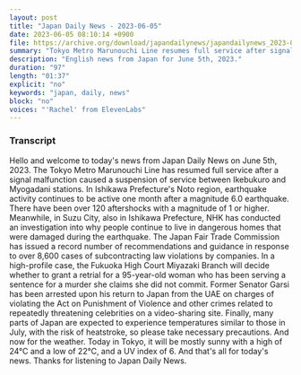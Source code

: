 ```yaml
---
layout: post
title: "Japan Daily News - 2023-06-05"
date: 2023-06-05 08:10:14 +0900
file: https://archive.org/download/japandailynews/japandailynews_2023-06-05.mp3
summary: "Tokyo Metro Marunouchi Line resumes full service after signal malfunction, Earthquake activity continues in Ishikawa Prefecture one month after magnitude 6.0 earthquake, & more…"
description: "English news from Japan for June 5th, 2023."
duration: "97"
length: "01:37"
explicit: "no"
keywords: "japan, daily, news"
block: "no"
voices: "'Rachel' from ElevenLabs"
---
```


### Transcript

Hello and welcome to today's news from Japan Daily News on June 5th, 2023. The Tokyo Metro Marunouchi Line has resumed full service after a signal malfunction caused a suspension of service between Ikebukuro and Myogadani stations. In Ishikawa Prefecture's Noto region, earthquake activity continues to be active one month after a magnitude 6.0 earthquake. There have been over 120 aftershocks with a magnitude of 1 or higher. Meanwhile, in Suzu City, also in Ishikawa Prefecture, NHK has conducted an investigation into why people continue to live in dangerous homes that were damaged during the earthquake. The Japan Fair Trade Commission has issued a record number of recommendations and guidance in response to over 8,600 cases of subcontracting law violations by companies. In a high-profile case, the Fukuoka High Court Miyazaki Branch will decide whether to grant a retrial for a 95-year-old woman who has been serving a sentence for a murder she claims she did not commit. Former Senator Garsi has been arrested upon his return to Japan from the UAE on charges of violating the Act on Punishment of Violence and other crimes related to repeatedly threatening celebrities on a video-sharing site. Finally, many parts of Japan are expected to experience temperatures similar to those in July, with the risk of heatstroke, so please take necessary precautions. And now for the weather. Today in Tokyo, it will be mostly sunny with a high of 24°C and a low of 22°C, and a UV index of 6.  And that's all for today's news. Thanks for listening to Japan Daily News.
